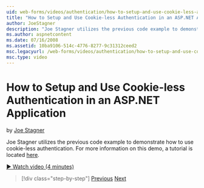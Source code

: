```yaml
---
uid: web-forms/videos/authentication/how-to-setup-and-use-cookie-less-authentication-in-an-aspnet-application
title: "How to Setup and Use Cookie-less Authentication in an ASP.NET Application | Microsoft Docs"
author: JoeStagner
description: "Joe Stagner utilizes the previous code example to demonstrate how to use cookie-less authentication. For more information on this demo, a tutorial is located..."
ms.author: aspnetcontent
ms.date: 07/16/2008
ms.assetid: 10ba9106-514c-4776-8277-9c31312ceed2
msc.legacyurl: /web-forms/videos/authentication/how-to-setup-and-use-cookie-less-authentication-in-an-aspnet-application
msc.type: video
---
```

How to Setup and Use Cookie-less Authentication in an ASP.NET Application
====================
by [Joe Stagner](https://github.com/JoeStagner)

Joe Stagner utilizes the previous code example to demonstrate how to use cookie-less authentication. For more information on this demo, a tutorial is located [here](../../overview/older-versions-security/introduction/forms-authentication-configuration-and-advanced-topics-vb.md).

[&#9654; Watch video (4 minutes)](https://channel9.msdn.com/Blogs/ASP-NET-Site-Videos/how-to-setup-and-use-cookie-less-authentication-in-an-aspnet-application)

> [!div class="step-by-step"]
> [Previous](how-to-change-the-forms-authentication-properties.md)
> [Next](asp-forms-login-relocation.md)
